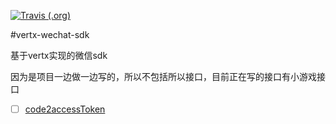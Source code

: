 [![Travis (.org)](https://img.shields.io/travis/okou19900722/vertx-wechat-sdk.svg)](https://travis-ci.org/okou19900722/vertx-wechat-sdk)


#vertx-wechat-sdk

基于vertx实现的微信sdk

因为是项目一边做一边写的，所以不包括所以接口，目前正在写的接口有小游戏接口

- [ ] [code2accessToken](https://developers.weixin.qq.com/minigame/dev/document/open-api/login/code2accessToken.html)